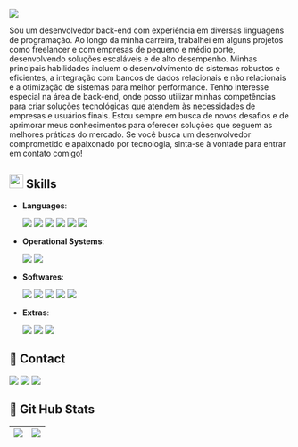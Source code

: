 ![](https://komarev.com/ghpvc/?username=tr4jado&color=blue)

Sou um desenvolvedor back-end com experiência em diversas linguagens de programação. Ao longo da minha carreira, trabalhei em alguns projetos como freelancer e com empresas de pequeno e médio porte, desenvolvendo soluções escaláveis e de alto desempenho. Minhas principais habilidades incluem o desenvolvimento de sistemas robustos e eficientes, a integração com bancos de dados relacionais e não relacionais e a otimização de sistemas para melhor performance. Tenho interesse especial na área de back-end, onde posso utilizar minhas competências para criar soluções tecnológicas que atendem às necessidades de empresas e usuários finais. Estou sempre em busca de novos desafios e de aprimorar meus conhecimentos para oferecer soluções que seguem as melhores práticas do mercado. Se você busca um desenvolvedor comprometido e apaixonado por tecnologia, sinta-se à vontade para entrar em contato comigo!

## <img src="https://media2.giphy.com/media/QssGEmpkyEOhBCb7e1/giphy.gif?cid=ecf05e47a0n3gi1bfqntqmob8g9aid1oyj2wr3ds3mg700bl&rid=giphy.gif" width ="25"><b> Skills</b>

- **Languages**:

  ![](https://img.shields.io/badge/java-00000F?style=for-the-badge&logo=oracle&logoColor=2CA5E0)
  ![](https://img.shields.io/badge/kotlin-00000F?style=for-the-badge&logo=kotlin&logoColor=2CA5E0)
  ![](https://img.shields.io/badge/python-00000F?style=for-the-badge&logo=python&logoColor=2CA5E0)
  ![](https://img.shields.io/badge/lua-00000F?style=for-the-badge&logo=lua&logoColor=2CA5E0)
  ![](https://img.shields.io/badge/sqlite-00000F?style=for-the-badge&logo=sqlite&logoColor=2CA5E0)
  ![](https://img.shields.io/badge/mysql-00000F?style=for-the-badge&logo=mysql&logoColor=2CA5E0)

- **Operational Systems**:

  ![](https://img.shields.io/badge/windows-00000F?style=for-the-badge&logo=windows&logoColor=2CA5E0)
  ![](https://img.shields.io/badge/linux-00000F?style=for-the-badge&logo=linux&logoColor=2CA5E0)

- **Softwares**:

  ![](https://img.shields.io/badge/git-00000F.svg?style=for-the-badge&logo=gitforwindows&logoColor=2CA5E0)
  ![](https://img.shields.io/badge/github-00000F.svg?style=for-the-badge&logo=github&logoColor=2CA5E0)
  ![](https://img.shields.io/badge/visual%20studio%20code-00000F.svg?style=for-the-badge&logo=vscode&logoColor=2CA5E0)
  ![](https://img.shields.io/badge/intellij%20idea-00000F.svg?style=for-the-badge&logo=intellijidea&logoColor=2CA5E0)
  ![](https://img.shields.io/badge/figma-00000F?style=for-the-badge&logo=figma&logoColor=2CA5E0)

- **Extras**:

  ![](https://img.shields.io/badge/nodejs-00000F?style=for-the-badge&logo=npm&logoColor=2CA5E0)
  ![](https://img.shields.io/badge/cmd-00000F?style=for-the-badge&logo=educative&logoColor=2CA5E0)
  ![](https://img.shields.io/badge/powershell-00000F?style=for-the-badge&logo=gnometerminal&logoColor=2CA5E0)

 ## 📶 Contact
  [![](https://img.shields.io/badge/discord-000?style=for-the-badge&logo=discord&logoColor=2CA5E0)](https://https://discord.com/channels/@tr4jado/)
  [![](https://img.shields.io/badge/instagram-000?style=for-the-badge&logo=instagram&logoColor=2CA5E0)](https://www.instagram.com/rfzn021_/)
  [![](https://img.shields.io/badge/gmail-000?style=for-the-badge&logo=gmail&logoColor=2CA5E0)](fael.marinho7@gmail.com)

 ## 🎯 Git Hub Stats
  | ![](http://github-profile-summary-cards.vercel.app/api/cards/profile-details?username=tr4jado&theme=github_dark) | ![](http://github-profile-summary-cards.vercel.app/api/cards/stats?username=tr4jado&theme=github_dark) |
| :-: | :-: |

